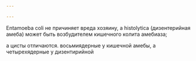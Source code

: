 ```yaml
---

---
```

Entamoeba coli не причиняет вреда хозяину, а histolytica (дизентерийная амеба) может быть возбудителем кишечного колита амебиаза;

а цисты отличаются. восьмиядерные у кишечной амебы, а четырехядерные у дизентирийной